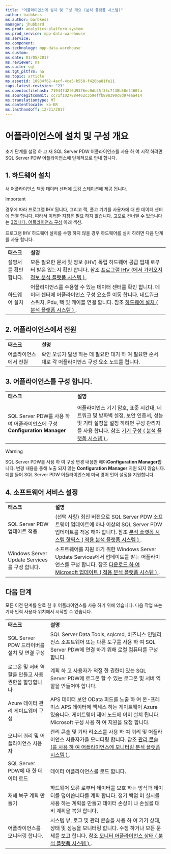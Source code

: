 ```yaml
---
title: "어플라이언스에 설치 및 구성 개요 (분석 플랫폼 시스템)"
author: barbkess
ms.author: barbkess
manager: jhubbard
ms.prod: analytics-platform-system
ms.prod_service: mpp-data-warehouse
ms.service: 
ms.component: 
ms.technology: mpp-data-warehouse
ms.custom: 
ms.date: 01/05/2017
ms.reviewer: na
ms.suite: sql
ms.tgt_pltfrm: na
ms.topic: article
ms.assetid: 10934f62-4acf-4ca5-b550-f426ba81fe11
caps.latest.revision: "23"
ms.openlocfilehash: 719447d2f6d9376ec9db35f35c7f38b50ef460fa
ms.sourcegitcommit: cc71f1027884462c359effb898390c8d97eaa414
ms.translationtype: MT
ms.contentlocale: ko-KR
ms.lasthandoff: 12/21/2017
---
```

# <a name="appliance-installation-and-configuration-overview"></a>어플라이언스에 설치 및 구성 개요
초기 단계를 설정 하 고 새 SQL Server PDW 어플라이언스를 사용 하 여 시작 하려면 SQL Server PDW 어플라이언스에 단계적으로 안내 합니다.  
  
<!-- MISSING LINKS ## <a name="BeforeYouBegin"></a>Before You Begin  
Before you begin to install, configure, and use your new appliance, we recommend reviewing information about the appliance components. Review the following to familiarize yourself with the appliance:  
  
-   Review [Understanding the Appliance Nodes and Hardware (SQL Server PDW)](assetId:///f60f419f-d1e1-403d-8cf9-07e7ef6d6627) to be sure you understand the components included in your new appliance.  
  
-   Review [Connecting to SQL Server PDW (SQL Server PDW)](assetId:///721851d5-e521-4d5b-ba6d-8e2e9d3c7808) to understand how and when appliance administrators will connect to each appliance node.  
-->

## <a name="InstallHardware"></a>1. 하드웨어 설치  
새 어플라이언스 책장 데이터 센터에 도킹 스테이션에 제공 됩니다.  
  
> [!IMPORTANT]  
> 경우에 따라 프로그램 IHV 됩니다, 그리고 랙, 풀고 기기를 사용자에 대 한 데이터 센터에 연결 합니다. 따라서 이러한 지침은 필요 하지 않습니다. 고으로 건너뛸 수 있습니다는 [3입니다. 어플라이언스 구성](#ConfigureAppliance) 아래 섹션.  
  
프로그램 IHV 하드웨어 설치를 수행 하지 않을 경우 하드웨어를 설치 하려면 다음 단계를 사용 합니다.  
  
|||  
|-|-|  
|**태스크**|**설명**|  
|설명서를 확인 합니다.|모든 필요한 문서 및 정보 (IHV) 독립 하드웨어 공급 업체 로부터 받은 있는지 확인 합니다. 참조 [프로그램 IHV &#40;에서 가져오지 정보 분석 플랫폼 시스템 &#41; ](information-to-obtain-from-your-ihv.md).|  
|하드웨어 설치|어플라이언스를 수용할 수 있는 데이터 센터를 확인 합니다. 데이터 센터에 어플라이언스 구성 요소를 이동 합니다. 네트워크 스위치, Pdu, 랙 및 케이블 연결 합니다. 참조 [하드웨어 설치 &#40; 분석 플랫폼 시스템 &#41; ](hardware-installation.md).|  
  
## <a name="PowerOnAppliance"></a>2. 어플라이언스에서 전원  
  
|||  
|-|-|  
|**태스크**|**설명**|  
|어플라이언스에서 전원|확인 오류가 발생 하는 데 필요한 대기 하 여 필요한 순서 대로 각 어플라이언스 구성 요소 노드를 켭니다.|  
  
## <a name="ConfigureAppliance"></a>3. 어플라이언스를 구성 합니다.  
  
|||  
|-|-|  
|**태스크**|**설명**|  
|||  
|SQL Server PDW를 사용 하 여 어플라이언스에 구성**Configuration Manager**|어플라이언스 기기 암호, 표준 시간대, 네트워크 및 방화벽 설정, 보안 인증서, 성능 및 기타 설정을 설정 하려면 구성 관리자를 사용 합니다. 참조 [기기 구성 &#40; 분석 플랫폼 시스템 &#41; ](appliance-configuration.md).|  
  
> [!WARNING]  
> SQL Server PDW를 사용 하 여 구성 변경 내용만 해야**Configuration Manager**합니다. 변경 내용을 통해 노출 되지 않는 **Configuration Manager** 지원 되지 않습니다. 예를 들어 SQL Server PDW 어플라이언스에 미국 영어 언어 설정을 지원합니다.  
  
## <a name="SoftwareServicing"></a>4. 소프트웨어 서비스 설정  
  
|||  
|-|-|  
|**태스크**|**설명**|  
|SQL Server PDW 업데이트 적용|(선택 사항) 최신 버전으로 SQL Server PDW 소프트웨어 업데이트에 하나 이상의 SQL Server PDW 업데이트를 적용 해야 합니다. 참조 [분석 플랫폼 시스템 핫픽스 &#40; 적용 분석 플랫폼 시스템 &#41; ](apply-analytics-platform-system-hotfixes.md).|  
|Windows Server Update Services를 구성 합니다.|소프트웨어를 지원 하기 위한 Windows Server Update Services에서 업데이트를 받는 어플라이언스를 구성 합니다. 참조 [다운로드 하 여 Microsoft 업데이트 &#40; 적용 분석 플랫폼 시스템 &#41; ](download-and-apply-microsoft-updates.md).|  
  
## <a name="NextSteps"></a>다음 단계  
모든 이전 단계를 완료 한 후 어플라이언스를 사용 하기 위해 있습니다. 다음 작업 또는 기타 인력 사용자 위치에서 시작할 수 있습니다.  
  
|||  
|-|-|  
|**태스크**|**설명**|  
|SQL Server PDW 드라이버를 설치 및 연결 구성|SQL Server Data Tools, sqlcmd, 비즈니스 인텔리전스 소프트웨어 또는 다른 도구를 사용 하 여 SQL Server PDW에 연결 하기 위해 로컬 컴퓨터를 구성 합니다. <!-- MISSING LINKS See [Client Tools (SQL Server PDW)](assetId:///721851d5-e521-4d5b-ba6d-8e2e9d3c7808).-->|  
|로그온 및 서버 역할을 만들고 사용 권한을 할당합니다|계획 하 고 사용자가 적절 한 권한이 있는 SQL Server PDW에 로그온 할 수 있는 로그온 및 서버 역할을 만들어야 합니다. <!-- MISSING LINKS See [PDW Permissions &#40;SQL Server PDW&#41;](../sqlpdw/pdw-permissions-sql-server-pdw.md).-->|  
|Azure 데이터 관리 게이트웨이 구성|APS 데이터 보안 OData 피드를 노출 하 여 온-프레미스 APS 데이터에 액세스 하는 게이트웨이 Azure 있습니다. 게이트웨이 제어 노드에 이미 설치 됩니다. Microsoft 구성 사용 하 여 지원을 요청 합니다.|  
|모니터 쿼리 및 어플라이언스 사용자|관리 콘솔 및 기타 리소스를 사용 하 여 쿼리 및 어플라이언스 사용자가을 모니터링 합니다. 참조 [관리 콘솔 &#40;를 사용 하 여 어플라이언스에 모니터링 분석 플랫폼 시스템 &#41; ](monitor-the-appliance-by-using-the-admin-console.md)<!-- MISSING LINKS and [User Sessions &#40;SQL Server PDW&#41;](../sqlpdw/user-sessions-sql-server-pdw.md)-->.|  
|SQL Server PDW에 대 한 데이터 로드|데이터 어플라이언스를 로드 합니다. <!-- MISSING LINKS See [Load &#40;SQL Server PDW&#41;](../sqlpdw/load-sql-server-pdw.md).-->|  
|재해 복구 계획 만들기|하드웨어 오류 로부터 데이터를 보호 하는 방식과 데이터를 덮어씁니다를 계획 합니다. 정기 백업 미 실시를 사용 하는 계획을 만들고 데이터 손상이 나 손실을 대비 계획을 복원 합니다. <!-- MISSING LINKS See [Create a Disaster Recovery Plan &#40;SQL Server PDW&#41;](../sqlpdw/create-a-disaster-recovery-plan-sql-server-pdw.md).-->|  
|어플라이언스를 모니터링 합니다.|시스템 뷰, 로그 및 관리 콘솔을 사용 하 여 기기 상태, 상태 및 성능을 모니터링 합니다. 수정 하거나 모든 문제를 보고 합니다. 참조 [모니터 어플라이언스 상태 &#40; 분석 플랫폼 시스템 &#41; ](../relational-databases/system-dynamic-management-views/sys-dm-pdw-component-health-status-transact-sql.md).|  
